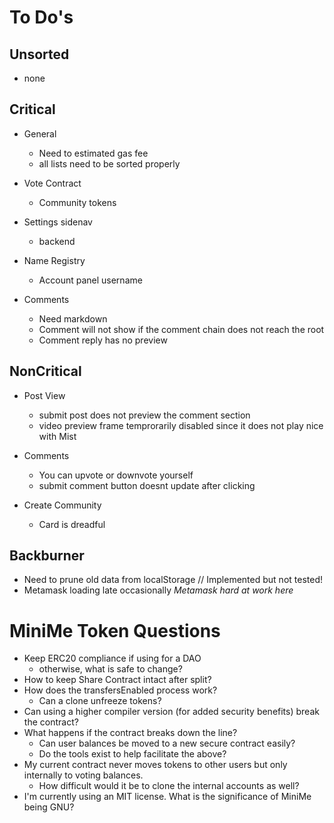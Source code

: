 # To Do's #

## Unsorted ##
- none

## Critical ##

- General
    - Need to estimated gas fee
    - all lists need to be sorted properly

- Vote Contract
    - Community tokens

- Settings sidenav
    - backend

- Name Registry
    - Account panel username

- Comments
    - Need markdown
    - Comment will not show if the comment chain does not reach the root
    - Comment reply has no preview


## NonCritical ##
    
- Post View
    - submit post does not preview the comment section
    - video preview frame temprorarily disabled since it does not play nice with Mist

- Comments
    - You can upvote or downvote yourself
    - submit comment button doesnt update after clicking

- Create Community
    - Card is dreadful
    
## Backburner ##

- Need to prune old data from localStorage // Implemented but not tested!
- Metamask loading late occasionally *Metamask hard at work here*

# MiniMe Token Questions

- Keep ERC20 compliance if using for a DAO
    - otherwise, what is safe to change?
- How to keep Share Contract intact after split?
- How does the transfersEnabled process work?
    - Can a clone unfreeze tokens?
- Can using a higher compiler version (for added security benefits) break the contract?
- What happens if the contract breaks down the line?
    - Can user balances be moved to a new secure contract easily?
    - Do the tools exist to help facilitate the above?
- My current contract never moves tokens to other users but only internally to voting balances.
    - How difficult would it be to clone the internal accounts as well?
- I'm currently using an MIT license. What is the significance of MiniMe being GNU?

